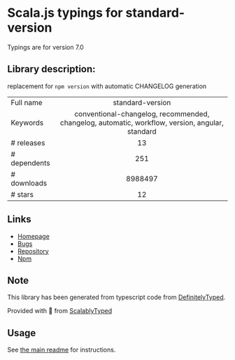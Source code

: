 
# Scala.js typings for standard-version

Typings are for version 7.0

## Library description:
replacement for `npm version` with automatic CHANGELOG generation

|                    |                 |
| ------------------ | :-------------: |
| Full name          | standard-version |
| Keywords           | conventional-changelog, recommended, changelog, automatic, workflow, version, angular, standard |
| # releases         | 13 |
| # dependents       | 251 |
| # downloads        | 8988497 |
| # stars            | 12 |

## Links
- [Homepage](https://github.com/conventional-changelog/standard-version#readme)
- [Bugs](https://github.com/conventional-changelog/standard-version/issues)
- [Repository](https://github.com/conventional-changelog/standard-version)
- [Npm](https://www.npmjs.com/package/standard-version)
    


## Note
This library has been generated from typescript code from [DefinitelyTyped](https://definitelytyped.org).

Provided with :purple_heart: from [ScalablyTyped](https://github.com/oyvindberg/ScalablyTyped)

## Usage
See [the main readme](../../readme.md) for instructions.


